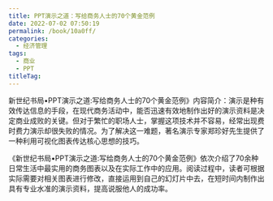 ```yaml
---
title: PPT演示之道：写给商务人士的70个黄金范例
date: 2022-07-02 07:50:19
permalink: /book/10a0ff/
categories: 
  - 经济管理
tags: 
  - 商业
  - PPT
titleTag: 
---
```


新世纪书局•PPT演示之道:写给商务人士的70个黄金范例》内容简介：演示是种有效传达信息的手段，在现代商务活动中，能否迅速有效地制作出好的演示资料是决定商业成败的关键。但对于繁忙的职场人士，掌握这项技术并不容易，经常出现费时费力演示却很失败的情况。为了解决这一难题，著名演示专家郑珍好先生提供了一种利用可视化图表传达核心思想的技巧。

《新世纪书局•PPT演示之道:写给商务人士的70个黄金范例》依次介绍了70余种日常生活中最实用的商务图表以及在实际工作中的应用。阅读过程中，读者可根据实际需要对相关图表进行修改，直接运用到自己的幻灯片中去，在短时间内制作出具有专业水准的演示资料，提高说服他人的成功率。

<!-- more -->

<BookShelf
album="https://cdn.staticaly.com/gh/jonsam-ng/image-hosting@master/oxygen-space/image.m212xo0w8gg.webp"
title="PPT演示之道：写给商务人士的70个黄金范例"
author="(韩)郑珍好"
authorLink="https://book.douban.com/subject_search?search_text=%E9%83%91%E7%8F%8D%E5%A5%BD"
intro="《新世纪书局•PPT演示之道:写给商务人士的70个黄金范例》依次介绍了70余种日常生活中最实用的商务图表以及在实际工作中的应用。阅读过程中，读者可根据实际需要对相关图表进行修改，直接运用到自己的幻灯片中去，在短时间内制作出具有专业水准的演示资料，提高说服他人的成功率。"
:tags="['商业', 'PPT']"
lang="中文"
:pages="220"
link="https://www.aliyundrive.com/s/T86NPZZpPJr"
douban="https://book.douban.com/subject/10582650/"
/>
